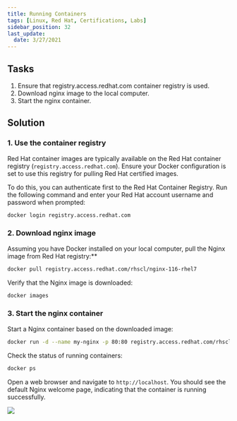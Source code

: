 ```yaml
---
title: Running Containers
tags: [Linux, Red Hat, Certifications, Labs]
sidebar_position: 32
last_update:
  date: 3/27/2021
---
```


## Tasks

1. Ensure that registry.access.redhat.com container registry is used.
2. Download nginx image to the local computer.
3. Start the nginx container.


## Solution

### 1. Use the container registry

Red Hat container images are typically available on the Red Hat container registry (`registry.access.redhat.com`). Ensure your Docker configuration is set to use this registry for pulling Red Hat certified images.

To do this, you can authenticate first to the Red Hat Container Registry. Run the following command and enter your Red Hat account username and password when prompted:

```bash
docker login registry.access.redhat.com
```

### 2. Download nginx image

Assuming you have Docker installed on your local computer, pull the Nginx image from Red Hat registry:**

```bash
docker pull registry.access.redhat.com/rhscl/nginx-116-rhel7
```

Verify that the Nginx image is downloaded:

```bash
docker images
```

### 3. Start the nginx container

Start a Nginx container based on the downloaded image:

```bash
docker run -d --name my-nginx -p 80:80 registry.access.redhat.com/rhscl/nginx-116-rhel7
```

Check the status of running containers:

```bash
docker ps
```

Open a web browser and navigate to `http://localhost`. You should see the default Nginx welcome page, indicating that the container is running successfully.

![](/img/docs/lab-032-nginx-default-landing-page.png)